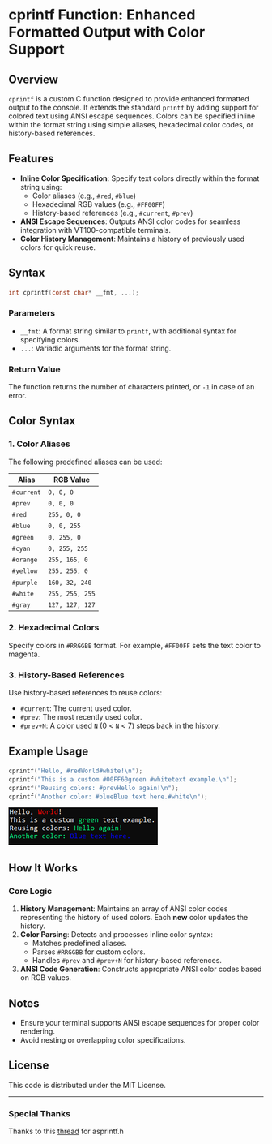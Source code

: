 # cprintf Function: Enhanced Formatted Output with Color Support

## Overview

`cprintf` is a custom C function designed to provide enhanced formatted output to the console. It extends the standard `printf` by adding support for colored text using ANSI escape sequences. Colors can be specified inline within the format string using simple aliases, hexadecimal color codes, or history-based references.

## Features

- **Inline Color Specification**: Specify text colors directly within the format string using:
  - Color aliases (e.g., `#red`, `#blue`)
  - Hexadecimal RGB values (e.g., `#FF00FF`)
  - History-based references (e.g., `#current`, `#prev`)
- **ANSI Escape Sequences**: Outputs ANSI color codes for seamless integration with VT100-compatible terminals.
- **Color History Management**: Maintains a history of previously used colors for quick reuse.

## Syntax

```c
int cprintf(const char* __fmt, ...);
```

### Parameters

- `__fmt`: A format string similar to `printf`, with additional syntax for specifying colors.
- `...`: Variadic arguments for the format string.

### Return Value

The function returns the number of characters printed, or `-1` in case of an error.

## Color Syntax

### 1. **Color Aliases**

The following predefined aliases can be used:

| Alias      | RGB Value       |
| ---------- | --------------- |
| `#current` | `0, 0, 0`       |
| `#prev`    | `0, 0, 0`       |
| `#red`     | `255, 0, 0`     |
| `#blue`    | `0, 0, 255`     |
| `#green`   | `0, 255, 0`     |
| `#cyan`    | `0, 255, 255`   |
| `#orange`  | `255, 165, 0`   |
| `#yellow`  | `255, 255, 0`   |
| `#purple`  | `160, 32, 240`  |
| `#white`   | `255, 255, 255` |
| `#gray`    | `127, 127, 127` |

### 2. **Hexadecimal Colors**

Specify colors in `#RRGGBB` format. For example, `#FF00FF` sets the text color to magenta.

### 3. **History-Based References**

Use history-based references to reuse colors:

- `#current`: The current used color.
- `#prev`: The most recently used color.
- `#prev+N`: A color used `N` (0 < `N` < 7) steps back in the history.

## Example Usage

```c
cprintf("Hello, #redWorld#white!\n");
cprintf("This is a custom #00FF60green #whitetext example.\n");
cprintf("Reusing colors: #prevHello again!\n");
cprintf("Another color: #blueBlue text here.#white\n");
```

![result](https://github.com/Lena727/color_printf/blob/main/test_result.png)

## How It Works

### Core Logic

1. **History Management**: Maintains an array of ANSI color codes representing the history of used colors. Each **new** color updates the history.
2. **Color Parsing**: Detects and processes inline color syntax:
   - Matches predefined aliases.
   - Parses `#RRGGBB` for custom colors.
   - Handles `#prev` and `#prev+N` for history-based references.
3. **ANSI Code Generation**: Constructs appropriate ANSI color codes based on RGB values.

## Notes

- Ensure your terminal supports ANSI escape sequences for proper color rendering.
- Avoid nesting or overlapping color specifications.

## License

This code is distributed under the MIT License.

---

### Special Thanks

Thanks to this [thread](https://stackoverflow.com/questions/40159892/using-asprintf-on-windows/46480387#46480387) for asprintf.h

